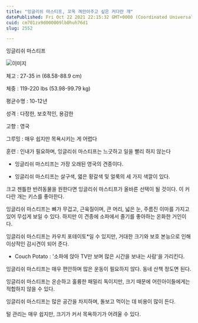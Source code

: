 ```yaml
---
title: "잉글리쉬 마스티프, 꼬옥 껴안아주고 싶은 커다란 개"
datePublished: Fri Oct 22 2021 22:15:32 GMT+0000 (Coordinated Universal Time)
cuid: cm701zx9d000009lb0huh76d1
slug: 2552

---
```



잉글리쉬 마스티프

![이미지](https://cdn.hashnode.com/res/hashnode/image/upload/v1739252440571/69d3c518-6872-475c-aa4f-d5efd63d4212.jpeg)

체고 : 27-35 in (68.58-88.9 cm)

체중 : 119-220 lbs (53.98-99.79 kg)

평균수명 : 10-12년

성격 : 다정한, 보호적인, 용감한

고향 : 영국

그루밍 : 매우 쉽지만 목욕시키는 게 어렵다

훈련 : 인내가 필요하며, 잉글리쉬 마스티프는 느긋하고 일을 빨리 하지 않는다

* 잉글리쉬 마스티프는 가장 오래된 영국의 견종이다.

* 잉글리쉬 마스티프는 살구색, 엷은 황갈색 및 얼룩의 세 가지 색깔이 있다.

크고 젠틀한 반려동물을 원한다면 잉글리쉬 마스티프가 올바른 선택이 될 것이다. 이 커다란 개는 키스를 좋아한다.

잉글리쉬 마스티프는 뼈가 무겁고, 근육질이며, 큰 머리, 넓은 눈, 주름진 이마를 가지고 있어 무섭게 보일 수 있다. 하지만 이 견종에 소파에서 졸기를 좋아하는 온화한 거인이다.

잉글리쉬 마스티프는 카우치 포테이토*일 수 있지만, 거대한 크기와 보호 본능으로 인해 이상적인 감시견이 되어 준다.

* Couch Potato : '소파에 앉아 TV만 보며 많은 시간을 보내는 사람'을 가리킨다.

잉글리쉬 마스티프는 매우 편안하며 많은 운동이 필요하지 않다. 동네 산책 정도면 된다.

잉글리쉬 마스티프는 온순하고 훌륭한 패밀리 독이지만, 크기 때문에 어린아이들에게는 적합하지 않을 수 있다.

잉글리쉬 마스티프는 많은 공간을 차지하며, 돌보고 먹이는 데 비용이 많이 든다.

털 관리는 매우 쉽지만, 크기가 커서 목욕하기가 어려울 수 있다.